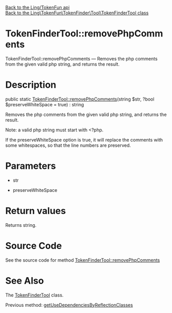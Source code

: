 [Back to the Ling/TokenFun api](https://github.com/lingtalfi/TokenFun/blob/master/doc/api/Ling/TokenFun.md)<br>
[Back to the Ling\TokenFun\TokenFinder\Tool\TokenFinderTool class](https://github.com/lingtalfi/TokenFun/blob/master/doc/api/Ling/TokenFun/TokenFinder/Tool/TokenFinderTool.md)


TokenFinderTool::removePhpComments
================



TokenFinderTool::removePhpComments — Removes the php comments from the given valid php string, and returns the result.




Description
================


public static [TokenFinderTool::removePhpComments](https://github.com/lingtalfi/TokenFun/blob/master/doc/api/Ling/TokenFun/TokenFinder/Tool/TokenFinderTool/removePhpComments.md)(string $str, ?bool $preserveWhiteSpace = true) : string




Removes the php comments from the given valid php string, and returns the result.

Note: a valid php string must start with <?php.

If the preserveWhiteSpace option is true, it will replace the comments with some whitespaces, so that
the line numbers are preserved.




Parameters
================


- str

    

- preserveWhiteSpace

    


Return values
================

Returns string.








Source Code
===========
See the source code for method [TokenFinderTool::removePhpComments](https://github.com/lingtalfi/TokenFun/blob/master/TokenFinder/Tool/TokenFinderTool.php#L656-L706)


See Also
================

The [TokenFinderTool](https://github.com/lingtalfi/TokenFun/blob/master/doc/api/Ling/TokenFun/TokenFinder/Tool/TokenFinderTool.md) class.

Previous method: [getUseDependenciesByReflectionClasses](https://github.com/lingtalfi/TokenFun/blob/master/doc/api/Ling/TokenFun/TokenFinder/Tool/TokenFinderTool/getUseDependenciesByReflectionClasses.md)<br>

